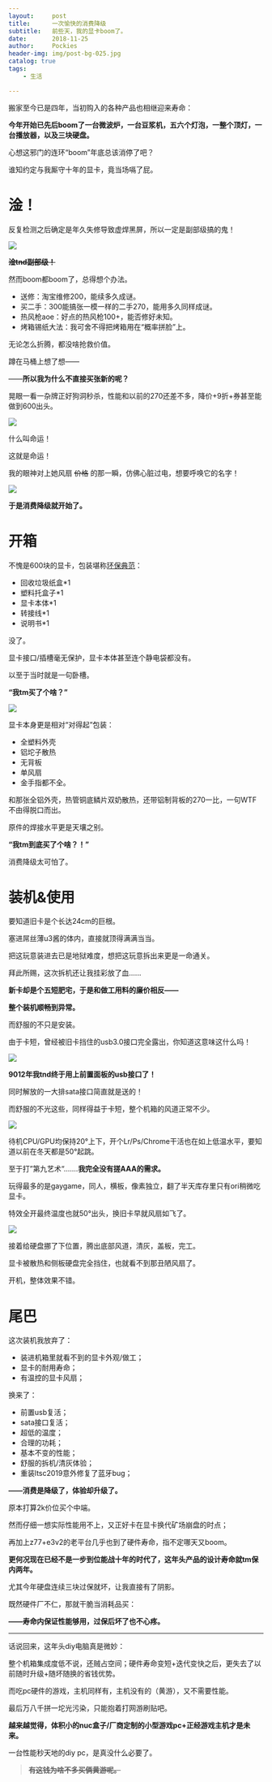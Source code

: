```yaml
---
layout:     post
title:      一次愉快的消费降级
subtitle:   前些天，我的显卡boom了。
date:       2018-11-25
author:     Pockies
header-img: img/post-bg-025.jpg
catalog: true
tags:
    - 生活

---
```


搬家至今已是四年，当初购入的各种产品也相继迎来寿命：

**今年开始已先后boom了一台微波炉，一台豆浆机，五六个灯泡，一整个顶灯，一台播放器，以及三块硬盘。**

心想这邪门的连环“boom”年底总该消停了吧？

谁知约定与我厮守十年的显卡，竟当场嗝了屁。

# 淦！

反复检测之后确定是年久失修导致虚焊黑屏，所以一定是副部级搞的鬼！

![](https://raw.githubusercontent.com/Pockies/pic/master/741f9461ly1fxkj6fpd0rj20eo0jp49a.jpg)

**~~淦tnd副部级！~~**

然而boom都boom了，总得想个办法。

- 送修：淘宝维修200，能续多久成谜。
- 买二手：300能搞张一模一样的二手270，能用多久同样成谜。
- 热风枪aoe：好点的热风枪100+，能否修好未知。
- 烤箱锡纸大法：我可舍不得把烤箱用在“概率拼脸”上。

无论怎么折腾，都没啥抢救价值。

蹲在马桶上想了想——

——**所以我为什么不直接买张新的呢？**

晃眼一看一杂牌正好狗洞秒杀，性能和以前的270还差不多，降价+9折+券甚至能做到600出头。

![](https://raw.githubusercontent.com/Pockies/pic/master/741f9461ly1fxkj91c84vj20ny04umy9.jpg)

什么叫命运！

这就是命运！

我的眼神对上她风扇 ~~价格~~ 的那一瞬，仿佛心脏过电，想要呼唤它的名字！

![](https://raw.githubusercontent.com/Pockies/pic/master/741f9461ly1fxkj5nn8q9j20ka0jnb26.jpg)

**于是消费降级就开始了。**

# 开箱

不愧是600块的显卡，包装堪称[环保典范](https://club.jd.com/repay/4757874_b4afe644-183a-454c-9fe2-8b6fe7c3e432_1.html)：

- 回收垃圾纸盒*1
- 塑料托盒子*1
- 显卡本体*1
- 转接线*1
- 说明书*1

没了。

显卡接口/插槽毫无保护，显卡本体甚至连个静电袋都没有。

以至于当时就是一句卧槽。

**“我tm买了个啥？”**

![](https://raw.githubusercontent.com/Pockies/pic/master/741f9461ly1fxkjaexjhtj212w0mu4qq.jpg)

显卡本身更是相对“对得起”包装：

- 全塑料外壳
- 铝坨子散热
- 无背板
- 单风扇
- 金手指都不全。

和那张全铝外壳，热管铜底鳞片双奶散热，还带铝制背板的270一比，一句WTF不由得脱口而出。

原件的焊接水平更是天壤之别。

**“我tm到底买了个啥？！”**

消费降级太可怕了。

# 装机&使用

要知道旧卡是个长达24cm的巨根。

塞进屌丝薄u3酱的体内，直接就顶得满满当当。

把这玩意装进去已是地狱难度，想把这玩意拆出来更是一命通关。

拜此所赐，这次拆机还让我挂彩放了血......

**新卡却是个五短肥宅，于是和做工用料的廉价相反——**

**整个装机顺畅到异常。**

而舒服的不只是安装。

由于卡短，曾经被旧卡挡住的usb3.0接口完全露出，你知道这意味这什么吗！

![](https://raw.githubusercontent.com/Pockies/pic/master/741f9461ly1fxkjbsv4knj212w0pgqv5.jpg)

**9012年我tnd终于用上前置面板的usb接口了！**

同时解放的一大排sata接口简直就是送的！

而舒服的不光这些，同样得益于卡短，整个机箱的风道正常不少。

![](https://raw.githubusercontent.com/Pockies/pic/master/741f9461ly1fxkjcmv6q7j20hk0cwq4f.jpg)

待机CPU/GPU均保持20°上下，开个Lr/Ps/Chrome干活也在如上低温水平，要知道以前在冬天都是50°起跳。

至于打”第九艺术“.......**我完全没有搓AAA的需求。**

玩得最多的是gaygame，同人，横板，像素独立，翻了半天库存里只有ori稍微吃显卡。

特效全开最终温度也就50°出头，换旧卡早就风扇如飞了。

![](https://raw.githubusercontent.com/Pockies/pic/master/741f9461ly1fxkjfc84v1j212w0monpd.jpg)

接着给硬盘挪了下位置，腾出底部风道，清灰，盖板，完工。

显卡被散热和侧板硬盘完全挡住，也就看不到那丑陋风扇了。

开机，整体效果不错。

# 尾巴

这次装机我放弃了：

- 装进机箱里就看不到的显卡外观/做工；
- 显卡的耐用寿命；
- 有温控的显卡风扇；

换来了：

- 前置usb复活；
- sata接口复活；
- 超低的温度；
- 合理的功耗；
- 基本不变的性能；
- 舒服的拆机/清灰体验；
- 重装ltsc2019意外修复了蓝牙bug；

**——消费是降级了，体验却升级了。**

原本打算2k价位买个中端。

然而仔细一想实际性能用不上，又正好卡在显卡换代矿场崩盘的时点；

再加上z77+e3v2的老平台几乎也到了硬件寿命，指不定哪天又boom。

**更何况现在已经不是一步到位能战十年的时代了，这年头产品的设计寿命就tm保内两年。**

尤其今年硬盘连续三块过保就坏，让我直接有了阴影。

既然硬件厂不仁，那就干脆当消耗品买：

**——寿命内保证性能够用，过保后坏了也不心疼。**

---

话说回来，这年头diy电脑真是微妙：

整个机箱集成度低不说，还贼占空间；硬件寿命变短+迭代变快之后，更失去了以前随时升级+随坏随换的省钱优势。

而吃pc硬件的游戏，主机同样有，主机没有的（黄游），又不需要性能。

最后万八千拼一坨光污染，只能抱着打网游刷贴吧。

**越来越觉得，体积小的nuc盒子/厂商定制的小型游戏pc+正经游戏主机才是未来。**

一台性能秒天地的diy pc，是真没什么必要了。

> ~~**有这钱为啥不多买俩黄游呢。**~~